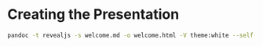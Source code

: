 # Creating the Presentation

```sh
pandoc -t revealjs -s welcome.md -o welcome.html -V theme:white --self-contained
```
